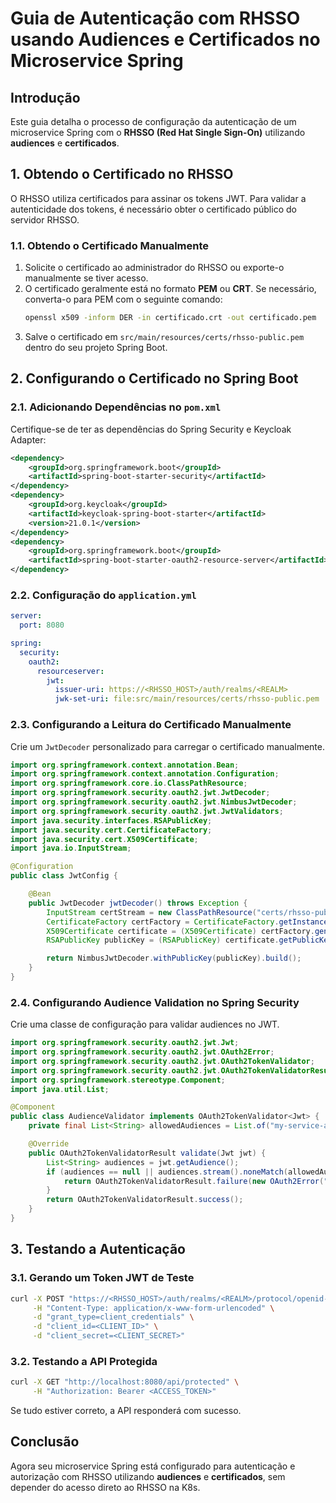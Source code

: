 # Guia de Autenticação com RHSSO usando Audiences e Certificados no Microservice Spring

## Introdução
Este guia detalha o processo de configuração da autenticação de um microservice Spring com o **RHSSO (Red Hat Single Sign-On)** utilizando **audiences** e **certificados**.

## 1. Obtendo o Certificado no RHSSO
O RHSSO utiliza certificados para assinar os tokens JWT. Para validar a autenticidade dos tokens, é necessário obter o certificado público do servidor RHSSO.

### 1.1. Obtendo o Certificado Manualmente
1. Solicite o certificado ao administrador do RHSSO ou exporte-o manualmente se tiver acesso.
2. O certificado geralmente está no formato **PEM** ou **CRT**. Se necessário, converta-o para PEM com o seguinte comando:
   ```sh
   openssl x509 -inform DER -in certificado.crt -out certificado.pem
   ```
3. Salve o certificado em `src/main/resources/certs/rhsso-public.pem` dentro do seu projeto Spring Boot.

## 2. Configurando o Certificado no Spring Boot

### 2.1. Adicionando Dependências no `pom.xml`
Certifique-se de ter as dependências do Spring Security e Keycloak Adapter:
```xml
<dependency>
    <groupId>org.springframework.boot</groupId>
    <artifactId>spring-boot-starter-security</artifactId>
</dependency>
<dependency>
    <groupId>org.keycloak</groupId>
    <artifactId>keycloak-spring-boot-starter</artifactId>
    <version>21.0.1</version>
</dependency>
<dependency>
    <groupId>org.springframework.boot</groupId>
    <artifactId>spring-boot-starter-oauth2-resource-server</artifactId>
</dependency>
```

### 2.2. Configuração do `application.yml`

```yaml
server:
  port: 8080

spring:
  security:
    oauth2:
      resourceserver:
        jwt:
          issuer-uri: https://<RHSSO_HOST>/auth/realms/<REALM>
          jwk-set-uri: file:src/main/resources/certs/rhsso-public.pem
```

### 2.3. Configurando a Leitura do Certificado Manualmente
Crie um `JwtDecoder` personalizado para carregar o certificado manualmente.

```java
import org.springframework.context.annotation.Bean;
import org.springframework.context.annotation.Configuration;
import org.springframework.core.io.ClassPathResource;
import org.springframework.security.oauth2.jwt.JwtDecoder;
import org.springframework.security.oauth2.jwt.NimbusJwtDecoder;
import org.springframework.security.oauth2.jwt.JwtValidators;
import java.security.interfaces.RSAPublicKey;
import java.security.cert.CertificateFactory;
import java.security.cert.X509Certificate;
import java.io.InputStream;

@Configuration
public class JwtConfig {

    @Bean
    public JwtDecoder jwtDecoder() throws Exception {
        InputStream certStream = new ClassPathResource("certs/rhsso-public.pem").getInputStream();
        CertificateFactory certFactory = CertificateFactory.getInstance("X.509");
        X509Certificate certificate = (X509Certificate) certFactory.generateCertificate(certStream);
        RSAPublicKey publicKey = (RSAPublicKey) certificate.getPublicKey();

        return NimbusJwtDecoder.withPublicKey(publicKey).build();
    }
}
```

### 2.4. Configurando Audience Validation no Spring Security
Crie uma classe de configuração para validar audiences no JWT.

```java
import org.springframework.security.oauth2.jwt.Jwt;
import org.springframework.security.oauth2.jwt.OAuth2Error;
import org.springframework.security.oauth2.jwt.OAuth2TokenValidator;
import org.springframework.security.oauth2.jwt.OAuth2TokenValidatorResult;
import org.springframework.stereotype.Component;
import java.util.List;

@Component
public class AudienceValidator implements OAuth2TokenValidator<Jwt> {
    private final List<String> allowedAudiences = List.of("my-service-audience");

    @Override
    public OAuth2TokenValidatorResult validate(Jwt jwt) {
        List<String> audiences = jwt.getAudience();
        if (audiences == null || audiences.stream().noneMatch(allowedAudiences::contains)) {
            return OAuth2TokenValidatorResult.failure(new OAuth2Error("invalid_token", "Invalid audience", null));
        }
        return OAuth2TokenValidatorResult.success();
    }
}
```

## 3. Testando a Autenticação

### 3.1. Gerando um Token JWT de Teste

```sh
curl -X POST "https://<RHSSO_HOST>/auth/realms/<REALM>/protocol/openid-connect/token" \
     -H "Content-Type: application/x-www-form-urlencoded" \
     -d "grant_type=client_credentials" \
     -d "client_id=<CLIENT_ID>" \
     -d "client_secret=<CLIENT_SECRET>"
```

### 3.2. Testando a API Protegida

```sh
curl -X GET "http://localhost:8080/api/protected" \
     -H "Authorization: Bearer <ACCESS_TOKEN>"
```

Se tudo estiver correto, a API responderá com sucesso.

## Conclusão
Agora seu microservice Spring está configurado para autenticação e autorização com RHSSO utilizando **audiences** e **certificados**, sem depender do acesso direto ao RHSSO na K8s.

